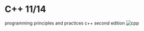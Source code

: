 # C++ 11/14
programming principles and practices c++ second edition
![cpp](https://github.com/user-attachments/assets/ee353301-f44a-4e87-ae44-049a85e81594)
